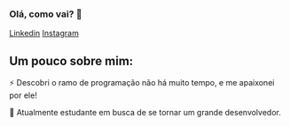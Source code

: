 ### Olá, como vai? 👋
[Linkedin](https://www.linkedin.com/in/diego-sousa-108902185/)
[Instagram](https://www.instagram.com/fs.diego/?hl=en)

## Um pouco sobre mim:

⚡ Descobri o ramo de programação não há muito tempo, e me apaixonei por ele!

🔭 Atualmente estudante em busca de se tornar um grande desenvolvedor.


<!--
**sousadiego11/sousadiego11** is a ✨ _special_ ✨ repository because its `README.md` (this file) appears on your GitHub profile.

Here are some ideas to get you started:

- 🔭 I’m currently working on ...
- 🌱 I’m currently learning ...
- 👯 I’m looking to collaborate on ...
- 🤔 I’m looking for help with ...
- 💬 Ask me about ...
- 📫 How to reach me: ...
- 😄 Pronouns: ...
- ⚡ Fun fact: ...
-->
